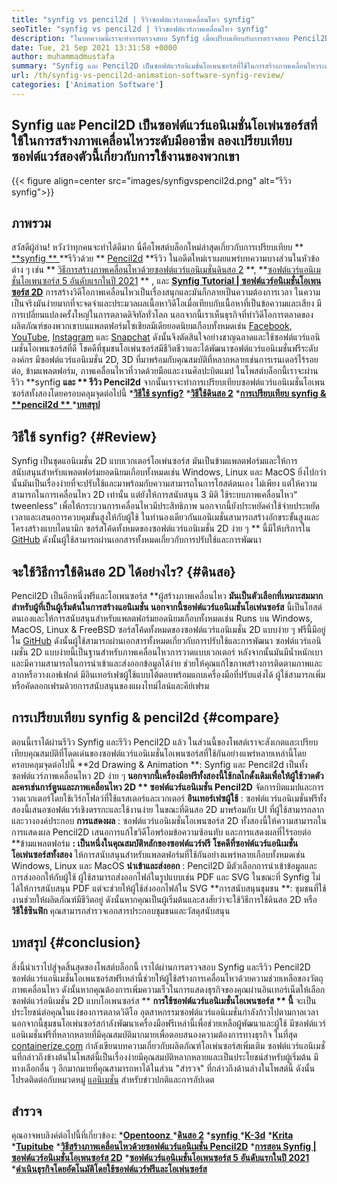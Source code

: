 ```yaml
---
title: "synfig vs pencil2d | รีวิวซอฟต์แวร์ภาพเคลื่อนไหว synfig" 
seoTitle: "synfig vs pencil2d | รีวิวซอฟต์แวร์ภาพเคลื่อนไหว synfig" 
description: "ในบทความนี้เราจะทำการตรวจสอบ Synfig เมื่อเปรียบเทียบกับการตรวจสอบ Pencil2D ทั้งสองเป็นซอฟต์แวร์อนิเมชั่นโอเพ่นซอร์สชั้นนำเป็นโฮสต์ตัวเองและมีคุณสมบัติมากมาย" 
date: Tue, 21 Sep 2021 13:31:58 +0000
author: muhammadmustafa
summary: "Synfig และ Pencil2D เป็นซอฟต์แวร์อนิเมชั่นโอเพนซอร์สที่ใช้ในการสร้างภาพเคลื่อนไหวระดับมืออาชีพ ลองเปรียบเทียบซอฟต์แวร์ทั้งสองนี้เกี่ยวกับการใช้งาน" 
url: /th/synfig-vs-pencil2d-animation-software-synfig-review/
categories: ['Animation Software']
---
```


## Synfig และ Pencil2D เป็นซอฟต์แวร์แอนิเมชั่นโอเพ่นซอร์สที่ใช้ในการสร้างภาพเคลื่อนไหวระดับมืออาชีพ ลองเปรียบเทียบซอฟต์แวร์สองตัวนี้เกี่ยวกับการใช้งานของพวกเขา

{{< figure align=center src="images/synfigvspencil2d.png" alt="รีวิว synfig">}}


## ภาพรวม
สวัสดีผู้อ่าน! หวังว่าทุกคนจะทำได้ดีมาก นี่คือโพสต์บล็อกใหม่ล่าสุดเกี่ยวกับการเปรียบเทียบ **[ **synfig ** ][1]  **รีวิวด้วย **  [Pencil2d][2]  **รีวิว ในอดีตใหม่เราเผยแพร่บทความบางส่วนในหัวข้อต่าง ๆ เช่น **  [วิธีการสร้างภาพเคลื่อนไหวด้วยซอฟต์แวร์แอนิเมชั่นดินสอ 2][3] **,  **[ซอฟต์แวร์แอนิเมชั่นโอเพนซอร์ส 5 อันดับแรกในปี 2021][4] ** , และ  **[Synfig Tutorial | ซอฟต์แวร์อนิเมชั่นโอเพนซอร์ส 2D][5]**   การสร้างวิดีโอภาพเคลื่อนไหวเป็นเรื่องสนุกและมันก็กลายเป็นความต้องการเวลา ในความเป็นจริงมันง่ายมากที่จะจดจำและประมวลผลเนื้อหาวิดีโอเมื่อเทียบกับเนื้อหาที่เป็นข้อความและเสียง มีการเปลี่ยนแปลงครั้งใหญ่ในการตลาดดิจิทัลทั่วโลก นอกจากนี้เราเห็นธุรกิจที่ทำวิดีโอการตลาดของผลิตภัณฑ์ของพวกเขาบนแพลตฟอร์มโซเชียลมีเดียยอดนิยมเกือบทั้งหมดเช่น [Facebook][6], [YouTube][7], [Instagram][8] และ [Snapchat][9]
ดังนั้นจึงตัดสินใจอย่างชาญฉลาดและใช้ซอฟต์แวร์แอนิเมชั่นโอเพนซอร์สที่ดี โชคดีที่ชุมชนโอเพ่นซอร์สมีชีวิตชีวาและได้พัฒนาซอฟต์แวร์แอนิเมชั่นฟรีระดับองค์กร มีซอฟต์แวร์แอนิเมชั่น 2D, 3D ที่มาพร้อมกับคุณสมบัติที่หลากหลายเช่นการเรนเดอร์ไร้รอยต่อ, ข้ามแพลตฟอร์ม, ภาพเคลื่อนไหวที่วาดด้วยมือและงานศิลปะบิตแมป ในโพสต์บล็อกนี้เราจะผ่านรีวิว **synfig  **และ **  รีวิว Pencil2d**  จากนั้นเราจะทำการเปรียบเทียบซอฟต์แวร์แอนิเมชั่นโอเพนซอร์สทั้งสองโดยครอบคลุมจุดต่อไปนี้
  ***[วิธีใช้ synfig?][10]** 
  ***[วิธีใช้ดินสอ 2][11]** 
  ***[การเปรียบเทียบ synfig &  **pencil2d ** ][12]** 
  ***[บทสรุป][13]** 

## **วิธีใช้ synfig?** {#Review}
Synfig เป็นชุดแอนิเมชั่น 2D แบบเวกเตอร์โอเพ่นซอร์ส มันเป็นข้ามแพลตฟอร์มและให้การสนับสนุนสำหรับแพลตฟอร์มยอดนิยมเกือบทั้งหมดเช่น Windows, Linux และ MacOS ยิ่งไปกว่านั้นมันเป็นเรื่องง่ายที่จะปรับใช้และมาพร้อมกับความสามารถในการโฮสต์ตนเอง ไม่เพียง แต่ให้ความสามารถในการเคลื่อนไหว 2D เท่านั้น แต่ยังให้การสนับสนุน 3 มิติ ใช้ระบบภาพเคลื่อนไหว“ tweenless” เพื่อให้กระบวนการเคลื่อนไหวมีประสิทธิภาพ นอกจากนี้ยังประหยัดค่าใช้จ่ายประหยัดเวลาและเสนอการควบคุมขั้นสูงให้กับผู้ใช้ ในทำนองเดียวกันแอนิเมชั่นสามารถสร้างอักขระขั้นสูงและโครงสร้างแบบไดนามิก ซอร์สโค้ดทั้งหมดของซอฟต์แวร์แอนิเมชั่น 2D ง่าย ๆ ** นี้มีให้บริการใน [GitHub][14] ดังนั้นผู้ใช้สามารถผ่านเอกสารทั้งหมดเกี่ยวกับการปรับใช้และการพัฒนา

## จะใช้วิธีการใช้ดินสอ 2D ได้อย่างไร?   {#ดินสอ}
Pencil2D เป็นอีกหนึ่งฟรีและโอเพนซอร์ส **ผู้สร้างภาพเคลื่อนไหว  **มันเป็นตัวเลือกที่เหมาะสมมากสำหรับผู้ที่เป็นผู้เริ่มต้นในการสร้างแอนิเมชั่น นอกจากนี้ซอฟต์แวร์แอนิเมชั่นโอเพ่นซอร์ส**   นี้เป็นโฮสต์ตนเองและให้การสนับสนุนสำหรับแพลตฟอร์มยอดนิยมเกือบทั้งหมดเช่น Runs บน Windows, MacOS, Linux & FreeBSD ซอร์สโค้ดทั้งหมดของซอฟต์แวร์แอนิเมชั่น 2D แบบง่าย ๆ ฟรีนี้มีอยู่ใน [GitHub][15] ดังนั้นผู้ใช้สามารถผ่านเอกสารทั้งหมดเกี่ยวกับการปรับใช้และการพัฒนา ซอฟต์แวร์แอนิเมชั่น 2D แบบง่ายนี้เป็นฐานสำหรับภาพเคลื่อนไหวการวาดแบบเวกเตอร์ หลังจากนั้นมันมีน้ำหนักเบาและมีความสามารถในการนำเข้าและส่งออกข้อมูลได้ง่าย ช่วยให้คุณแก้ไขภาพสร้างการติดตามภาพและลากหรือวางเอฟเฟกต์ มีอินเทอร์เฟซผู้ใช้แบบโต้ตอบพร้อมแถบเครื่องมือที่ปรับแต่งได้ ผู้ใช้สามารถเพิ่มหรือคัดลอกเฟรมด้วยการสนับสนุนของแผงไทม์ไลน์และคีย์เฟรม

## การเปรียบเทียบ synfig & pencil2d   {#compare}
ตอนนี้เราได้ผ่านรีวิว Synfig และรีวิว Pencil2D แล้ว ในส่วนนี้ของโพสต์เราจะสังเกตและเปรียบเทียบคุณสมบัติที่โดดเด่นของซอฟต์แวร์แอนิเมชั่นโอเพนซอร์สที่ใช้กันอย่างแพร่หลายเหล่านี้โดยครอบคลุมจุดต่อไปนี้
**2d Drawing & Animation **: Synfig และ Pencil2d เป็นทั้งซอฟต์แวร์ภาพเคลื่อนไหว 2D ง่าย ๆ  **นอกจากนี้เครื่องมือฟรีทั้งสองนี้ใช้กลไกดั้งเดิมเพื่อให้ผู้ใช้วาดตัวละครเช่นการ์ตูนและภาพเคลื่อนไหว 2D **  ซอฟต์แวร์แอนิเมชั่น Pencil2D**  จัดการบิตแมปและการวาดเวกเตอร์โดยใช้เวิร์กโฟลว์ที่ใช้แรสเตอร์และเวกเตอร์
**อินเทอร์เฟซผู้ใช้** : ซอฟต์แวร์แอนิเมชั่นฟรีทั้งสองนี้เสนอซอฟต์แวร์เชิงตรรกะและใช้งานง่าย ในขณะที่ดินสอ 2D มาพร้อมกับ UI ที่ผู้ใช้สามารถลากและวางองค์ประกอบ
**การแสดงผล** : ซอฟต์แวร์แอนิเมชั่นโอเพนซอร์ส 2D ทั้งสองนี้ให้ความสามารถในการแสดงผล Pencil2D เสนอการแก้ไขวิดีโอพร้อมข้อความซ้อนทับ และการแสดงผลที่ไร้รอยต่อ
**ข้ามแพลตฟอร์ม **: เป็นหนึ่งในคุณสมบัติหลักของซอฟต์แวร์ฟรี โชคดีที่ซอฟต์แวร์แอนิเมชั่นโอเพ่นซอร์สทั้งสอง**  ให้การสนับสนุนสำหรับแพลตฟอร์มที่ใช้กันอย่างแพร่หลายเกือบทั้งหมดเช่น Windows, Linux และ MacOS
**นำเข้าและส่งออก** : Pencil2D มีตัวเลือกการนำเข้าข้อมูลและการส่งออกให้กับผู้ใช้ ผู้ใช้สามารถส่งออกไฟล์ในรูปแบบเช่น PDF และ SVG ในขณะที่ Synfig ไม่ได้ให้การสนับสนุน PDF แต่จะช่วยให้ผู้ใช้ส่งออกไฟล์ใน SVG
**การสนับสนุนชุมชน **: ชุมชนที่ใช้งานช่วยให้ผลิตภัณฑ์มีชีวิตอยู่ ดังนั้นหากคุณเป็นผู้เริ่มต้นและสงสัยว่าจะใช้วิธีการใช้ดินสอ 2D หรือ  **วิธีใช้ซินฟิก**   คุณสามารถสำรวจเอกสารประกอบชุมชนและวัสดุสนับสนุน

## บทสรุป   {#conclusion}
สิ่งนี้นำเราไปสู่จุดสิ้นสุดของโพสต์บล็อกนี้ เราได้ผ่านการตรวจสอบ Synfig และรีวิว Pencil2D ซอฟต์แวร์แอนิเมชั่นโอเพนซอร์สฟรีเหล่านี้ช่วยให้ผู้ใช้สร้างการเคลื่อนไหวด้วยความช่วยเหลือของวัตถุภาพเคลื่อนไหว ดังนั้นหากคุณต้องการเพิ่มความเร็วในการแสดงธุรกิจของคุณผ่านอินเทอร์เน็ตให้เลือกซอฟต์แวร์อนิเมชั่น 2D แบบโอเพนซอร์ส ** **การใช้ซอฟต์แวร์แอนิเมชั่นโอเพนซอร์ส **  นี้**  จะเป็นประโยชน์ต่อคุณในแง่ของการตลาดวิดีโอ อุตสาหกรรมซอฟต์แวร์แอนิเมชั่นกำลังก้าวไปตามกาลเวลา นอกจากนี้ชุมชนโอเพ่นซอร์สกำลังพัฒนาเครื่องมือฟรีเหล่านี้เพื่อช่วยเหลือผู้พัฒนาและผู้ใช้ มีซอฟต์แวร์แอนิเมชั่นฟรีที่หลากหลายที่มีคุณสมบัติมากมายเพื่อตอบสนองความต้องการทางธุรกิจ
ในที่สุด [containerize.com][16] กำลังเขียนบทความเกี่ยวกับผลิตภัณฑ์โอเพ่นซอร์สเพิ่มเติม ซอฟต์แวร์แอนิเมชั่นที่กล่าวถึงข้างต้นในโพสต์นี้เป็นเรื่องง่ายมีคุณสมบัติหลากหลายและเป็นประโยชน์สำหรับผู้เริ่มต้น มีทางเลือกอื่น ๆ อีกมากมายที่คุณสามารถหาได้ในส่วน "สำรวจ" ที่กล่าวถึงด้านล่างในโพสต์นี้ ดังนั้นโปรดติดต่อกับหมวดหมู่ [แอนิเมชั่น][17] สำหรับข่าวปกติและการอัปเดต

## สำรวจ
คุณอาจพบลิงค์ต่อไปนี้ที่เกี่ยวข้อง:
  *[**Opentoonz** ][18]
  ***[ดินสอ 2][2]** 
  *[**synfig** ][1]
  ***[K-3d][19]** 
  ***[Krita][20]** 
  ***[Tupitube][21]** 
  ***[วิธีสร้างภาพเคลื่อนไหวด้วยซอฟต์แวร์แอนิเมชั่น Pencil2D][3]** 
  ***[การสอน Synfig | ซอฟต์แวร์อนิเมชั่นโอเพนซอร์ส 2D][5]** 
  ***[ซอฟต์แวร์แอนิเมชั่นโอเพนซอร์ส 5 อันดับแรกในปี 2021][4]** 
  ***[ดำเนินธุรกิจโดยอัตโนมัติโดยใช้ซอฟต์แวร์ฟรีและโอเพ่นซอร์ส][22]** 

  
[1]: https://products.containerize.com/animation-software/synfig/
[2]: https://products.containerize.com/animation-software/pencil2d/
[3]: https://blog.containerize.com/animation-software/how-to-create-animations-with-pencil2d-animation-software/
[4]: https://blog.containerize.com/animation-software/top-5-open-source-animation-software-in-2021/
[5]: https://blog.containerize.com/animation-software/synfig-tutorial-an-open-source-2d-animation-software/
[6]: https://www.facebook.com/
[7]: https://www.youtube.com/
[8]: http://instagram.com/
[9]: https://www.snapchat.com/
[10]: #review
[11]: #pencil
[12]: #compare
[13]: #Conclusion
[14]: https://github.com/synfig/synfig
[15]: https://github.com/pencil2d/pencil
[16]: https://www.containerize.com/
[17]: https://products.containerize.com/animation-software/
[18]: https://products.containerize.com/animation-software/opentoonz/
[19]: https://products.containerize.com/animation-software/k3d/
[20]: https://products.containerize.com/animation-software/krita/
[21]: https://products.containerize.com/animation-software/tupitube/
[22]: https://blog.containerize.com/blogging/automate-business-operations-using-open-source-software/
